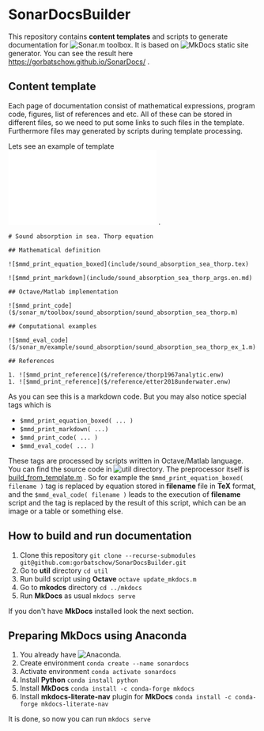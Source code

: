 # SonarDocsBuilder
This repository contains **content templates** and scripts to generate documentation for ![Sonar.m]([https://github.com/gorbatschow/Sonar.m) toolbox. It is based on ![MkDocs](https://www.mkdocs.org/) static site generator.
You can see the result here https://gorbatschow.github.io/SonarDocs/  .

## Content template
Each page of documentation consist of mathematical expressions, program code, figures, list of references and etc.
All of these can be stored in different files, so we need to put some links to such files in the template.
Furthermore files may generated by scripts during template processing.

Lets see an example of template ![sound_absorption_sea_thorp.en.md](content/sound_absorption_sea_thorp/sound_absorption_sea_thorp.en.md) .
```
# Sound absorption in sea. Thorp equation

## Mathematical definition

![$mmd_print_equation_boxed](include/sound_absorption_sea_thorp.tex)

![$mmd_print_markdown](include/sound_absorption_sea_thorp_args.en.md)

## Octave/Matlab implementation

![$mmd_print_code]($/sonar_m/toolbox/sound_absorption/sound_absorption_sea_thorp.m)

## Computational examples

![$mmd_eval_code]($/sonar_m/example/sound_absorption/sound_absorption_sea_thorp_ex_1.m)

## References

1. ![$mmd_print_reference]($/reference/thorp1967analytic.enw)
1. ![$mmd_print_reference]($/reference/etter2018underwater.enw)

```

As you can see this is a markdown code. But you may also notice special tags which is
- `$mmd_print_equation_boxed( ... )`
- `$mmd_print_markdown( ...)`
- `$mmd_print_code( ... )`
- `$mmd_eval_code( ... )`

These tags are processed by scripts written in Octave/Matlab language. You can find the source code in ![util](https://github.com/gorbatschow/SonarDocsBuilder/tree/master/util) directory. The preprocessor itself is [build_from_template.m](https://github.com/gorbatschow/SonarDocsBuilder/blob/master/util/build_from_template.m) . So for example the `$mmd_print_equation_boxed( filename )` tag is replaced by equation stored in **filename** file in **TeX** format, and the  `$mmd_eval_code( filename )` leads to the execution of **filename** script and the tag is replaced by the result of this script, which can be an image or a table or something else.

## How to build and run documentation
1. Clone this repository
`git clone --recurse-submodules git@github.com:gorbatschow/SonarDocsBuilder.git`
1. Go to **util** directory
`cd util`
1. Run build script using **Octave**
`octave update_mkdocs.m`
1. Go to **mkodcs** directory
`cd ../mkdocs`
1. Run **MkDocs** as usual
`mkdocs serve`

If you don't have **MkDocs** installed look the next section. 

## Preparing MkDocs using Anaconda
1. You already have ![Anaconda](https://www.anaconda.com/).
1. Create environment
`conda create --name sonardocs`
1. Activate environment 
`conda activate sonardocs`
1. Install **Python**
`conda install python`
1. Install **MkDocs**
`conda install -c conda-forge mkdocs`
1. Install **mkdocs-literate-nav** plugin for **MkDocs**
`conda install -c conda-forge mkdocs-literate-nav`

It is done, so now you can run `mkdocs serve`



